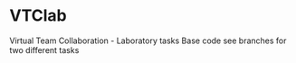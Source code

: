 # VTClab
Virtual Team Collaboration - Laboratory tasks
Base code
see branches for two different tasks
